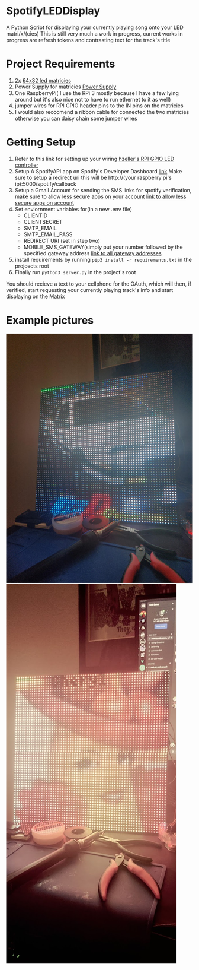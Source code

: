 # SpotifyLEDDisplay
A Python Script for displaying your currently playing song onto your LED matri/x/(cies)
This is still very much a work in progress, current works in progress are refresh tokens and contrasting text for the track's title
# Project Requirements
1. 2x [64x32 led matricies](https://www.amazon.com/Pixels-Indoor-SMD2121-320x160mm-320160mm/dp/B07SDMWX9R/ref=sr_1_13?dchild=1&keywords=led+matrix&qid=1625464711&sr=8-13)
2. Power Supply for matricies [Power Supply](https://www.amazon.com/Aclorol-100V-240V-Switching-Converter-5-5x2-1mm/dp/B07CMM2BBR/ref=pd_bxgy_img_2/146-1323726-0501719?pd_rd_w=CMHid&pf_rd_p=fd3ebcd0-c1a2-44cf-aba2-bbf4810b3732&pf_rd_r=4AF6VZJKNY9ENC44MC3R&pd_rd_r=cec9a088-9c56-480d-889b-4cc5a54b2047&pd_rd_wg=YNy14&pd_rd_i=B07CMM2BBR&psc=1)
3. One RaspberryPi( I use the RPi 3 mostly because I have a few lying around but it's also nice not to have to run ethernet to it as well)
4. jumper wires for RPI GPIO header pins to the IN pins on the matricies
5. I would also reccomend a ribbon cable for connected the two matricies otherwise you can daisy chain some jumper wires
# Getting Setup
1. Refer to this link for setting up your wiring [hzeller's RPI GPIO LED controller]("https://github.com/hzeller/rpi-rgb-led-matrix")
2. Setup A SpotifyAPI app on Spotify's Developer Dashboard [link](https://developer.spotify.com/dashboard/login) Make sure to setup a redirect uri this will be http://(your raspberry pi's ip):5000/spotify/callback
3. Setup a Gmail Account for sending the SMS links for spotify verification, make sure to allow less secure apps on your account [link to allow less secure apps on account](https://myaccount.google.com/lesssecureapps?pli=1&rapt=AEjHL4NeLEa87kn7oADg8QKET5wKChEr3COo0nkk89SwN6HHzVgdOwI03N70kAUsXH7wKLbJU3xXEblU4fGfSEv59A_ozLKakQ)
4. Set enviornment variables for(in a new .env file) 
    * CLIENTID 
    * CLIENTSECRET
    * SMTP_EMAIL
    * SMTP_EMAIL_PASS
    * REDIRECT URI (set in step two)
    * MOBILE_SMS_GATEWAY(simply put your number followed by the specified gateway address [link to all gateway addresses](https://kb.sandisk.com/app/answers/detail/a_id/17056/~/list-of-mobile-carrier-gateway-addresses)
6. install requirements by running ```pip3 install -r requirements.txt``` in the projcects root
7. Finally run ```python3 server.py``` in the project's root

You should recieve a text to your cellphone for the OAuth, which will then, if verified, start requesting your currently playing track's info and start displaying on the Matrix

# Example pictures

![image](./images/example1.jpg)
![image](./images/example2.jpg)

